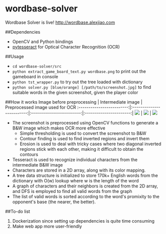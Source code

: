 # wordbase-solver

Wordbase Solver is live! http://wordbase.alexjiao.com

##Dependencies
* OpenCV and Python bindings 
* [pytesseract](https://github.com/madmaze/pytesseract) for Optical Character Recognition (OCR)

##Usage
* `cd wordbase-solver/src`
* `python extract_game_board_text.py wordbase.png` to print out the gameboard in console
* `python tst_wrapper.py` to try out the tree loaded with dictionary 
* `python solver.py [blue/orange] [/path/to/screenshot.jpg]` to find suitable words in the given screenshot, given the player color



##How it works
Image before preprocessing           |  Intermediate image      |   Preprocessed image used for OCR 
:-------------------------:|:-------------------------:|:-------------------------:|:-----------------------:|
![](http://s14.postimg.org/pwkpjcen1/sample.png)  |  ![](http://s14.postimg.org/zfpsz2crh/inverted.jpg) |  ![](http://s14.postimg.org/qw6f1b4f1/final.jpg)
* The screenshot is preprocessed using OpenCV functions to generate a B&W image which makes OCR more effective
    * Simple thresholding is used to convert the screenshot to B&W
    * Contour finding is used to find inverted regions and invert them
    * Erosion is used to deal with tricky cases where two diagonal inverted regions stick with each other, making it difficult to obtain the contours
* Tesseract is used to recognize individual characters from the intermediate B&W image
* Characters are stored in a 2D array, along with its color mapping.
* A tree data structure is initialized to store 170k+ English words from the dictionary with O(w) lookup where w is the length of the word
* A graph of characters and their neighbors is created from the 2D array, and DFS is employed to find all valid words from the graph
* The list of valid words is sorted according to the word's promixity to the opponent's base (the nearer, the better).

##To-do list
1. Dockerization since setting up dependencies is quite time consuming
2. Make web app more user-friendly


